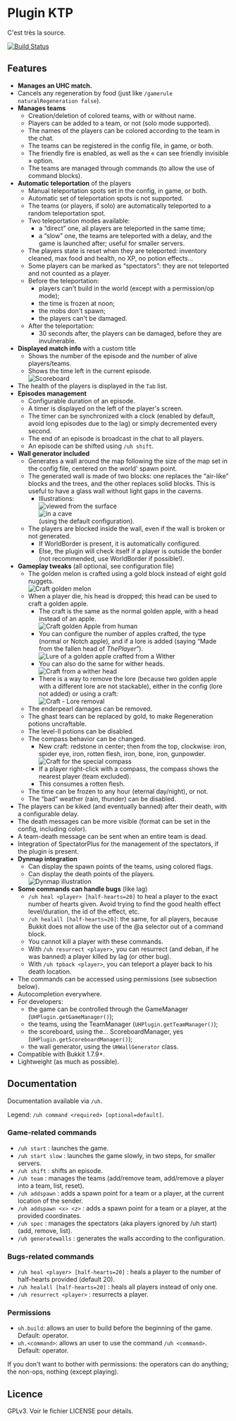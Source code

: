 # Plugin KTP

C'est très la source.

[![Build Status](https://travis-ci.org/AmauryCarrade/KTP.svg?branch=master)](https://travis-ci.org/AmauryCarrade/KTP)

## Features

 - **Manages an UHC match.**
 - Cancels any regeneration by food (just like `/gamerule naturalRegeneration false`).
 - **Manages teams**
    - Creation/deletion of colored teams, with or without name.
    - Players can be added to a team, or not (solo mode supported).
    - The names of the players can be colored according to the team in the chat.
    - The teams can be registered in the config file, in game, or both.
    - The friendly fire is enabled, as well as the « can see friendly invisible » option.
    - The teams are managed through commands (to allow the use of command blocks).
 - **Automatic teleportation** of the players
    - Manual teleportation spots set in the config, in game, or both.
    - Automatic set of teleportation spots is not supported.
    - The teams (or players, if solo) are automatically teleported to a random teleportation spot.
    - Two teleportation modes available:
       -  a “direct” one, all players are teleported in the same time;
       - a “slow” one, the teams are teleported with a delay, and the game is launched after; useful for smaller servers.
    - The players state is reset when they are teleported: inventory cleaned, max food and health, no XP, no potion effects...
    - Some players can be marked as “spectators”: they are not teleported and not counted as a player.
    - Before the teleportation:
       - players can't build in the world (except with a permission/op mode);
       - the time is frozen at noon;
       - the mobs don't spawn;
       - the players can't be damaged.
    - After the teleportation:
       - 30 seconds after, the players can be damaged, before they are invulnerable. 
 - **Displayed match info** with a custom title
    - Shows the number of the episode and the number of alive players/teams.
    - Shows the time left in the current episode.  
      ![Scoreboard](http://amaury.carrade.eu/files/Minecraft/Plugins/UH/UHPlugin_Scoreboard.png)
 - The health of the players is displayed in the `Tab` list.
 - **Episodes management**
    - Configurable duration of an episode.
    - A timer is displayed on the left of the player's screen.
    - The timer can be synchronized with a clock (enabled by default, avoid long episodes due to the lag) or simply decremented every second.
    - The end of an episode is broadcast in the chat to all players.
    - An episode can be shifted using `/uh shift`.
 - **Wall generator included**
    - Generates a wall around the map following the size of the map set in the config file, centered on the world' spawn point.
    - The generated wall is made of two blocks: one replaces the “air-like” blocks and the trees, and the other replaces solid blocks. This is useful to have a glass wall without light gaps in the caverns.
       - Illustrations:  
         ![viewed from the surface](http://amaury.carrade.eu/files/Minecraft/Plugins/UH/UHPlugin_Wall_Surface.png)  
         ![in a cave](http://amaury.carrade.eu/files/Minecraft/Plugins/UH/UHPlugin_Wall_Cave.png)  
         (using the default configuration).
    - The players are blocked inside the wall, even if the wall is broken or not generated.
       - If WorldBorder is present, it is automatically configured.
       - Else, the plugin will check itself if a player is outside the border (not recommended, use WorldBorder if possible!).
 - **Gameplay tweaks** (all optional, see configuration file)
    - The golden melon is crafted using a gold block instead of eight gold nuggets.  
       ![Craft golden melon](http://amaury.carrade.eu/files/Minecraft/Plugins/UH/UHPlugin_Craft_GlisteringMelon.png)
    - When a player die, his head is dropped; this head can be used to craft a golden apple.
       - The craft is the same as the normal golden apple, with a head instead of an apple.  
         ![Craft golden Apple from human](http://amaury.carrade.eu/files/Minecraft/Plugins/UH/UHPlugin_Craft_GoldenAppleFromHuman.png)
       - You can configure the number of apples crafted, the type (normal or Notch apple), and if a lore is added (saying “Made from the fallen head of *ThePlayer*”).  
         ![Lure of a golden apple crafted from a Wither](http://amaury.carrade.eu/files/Minecraft/Plugins/UH/UHPlugin_Craft_LoreGoldenApple.png)
       - You can also do the same for wither heads.  
         ![Craft from a wither head](http://amaury.carrade.eu/files/Minecraft/Plugins/UH/UHPlugin_Craft_GoldenAppleFromWither.png)
       - There is a way to remove the lore (because two golden apple with a different lore are not stackable), either in the config (lore not added) or using a craft:  
         ![Craft - Lore removal](http://amaury.carrade.eu/files/Minecraft/Plugins/UH/UHPlugin_Craft_LoreGoldenAppleRemoval.png)
    - The enderpearl damages can be removed.
    - The ghast tears can be replaced by gold, to make Regeneration potions uncraftable.
    - The level-II potions can be disabled.
    - The compass behavior can be changed.
       - New craft: redstone in center; then from the top, clockwise: iron, spider eye, iron, rotten flesh, iron, bone, iron, gunpowder.  
         ![Craft for the special compass](http://amaury.carrade.eu/files/Minecraft/Plugins/UH/UHPlugin_Craft_Compass.png)
       - If a player right-click with a compass, the compass shows the nearest player (team excluded).
       - This consumes a rotten flesh.
    - The time can be frozen to any hour (eternal day/night), or not.
    - The “bad” weather (rain, thunder) can be disabled.
 - The players can be kiked (and eventually banned) after their death, with a configurable delay.
 - The death messages can be more visible (format can be set in the config, including color).
 - A team-death message can be sent when an entire team is dead.
 - Integration of SpectatorPlus for the management of the spectators, if the plugin is present.
 - **Dynmap integration**
    - Can display the spawn points of the teams, using colored flags.
    - Can display the death points of the players.  
      ![Dynmap illustration](http://amaury.carrade.eu/files/Minecraft/Plugins/UH/UHPlugin_Dynmap.png)
 - **Some commands can handle bugs** (like lag)
    - `/uh heal <player> [half-hearts=20]` to heal a player to the exact number of hearts given. Avoid trying to find the good health effect level/duration, the id of the effect, etc.
    - `/uh healall [half-hearts=20]`: the same, for all players, because Bukkit does not allow the use of the @a selector out of a command block.
    - You cannot kill a player with these commands.
    - With `/uh resurrect <player>`, you can resurrect (and deban, if he was banned) a player killed by lag (or other bug).
    - With `/uh tpback <player>`, you can teleport a player back to his death location.
 - The commands can be accessed using permissions (see subsection below).
 - Autocompletion everywhere.
 - For developers:
    - the game can be controlled through the GameManager (`UHPlugin.getGameManager()`); 
    - the teams, using the TeamManager (`UHPlugin.getTeamManager()`);
    - the scoreboard, using the... ScoreboardManager, yes (`UHPlugin.getScoreboardManager()`);
    - the wall generator, using the `UHWallGenerator` class.
 - Compatible with Bukkit 1.7.9+.
 - Lightweight (as much as possible).


## Documentation

Documentation available via `/uh`.

Legend: `/uh command <required> [optional=default]`.

### Game-related commands
 - `/uh start` : launches the game.
 - `/uh start slow` : launches the game slowly, in two steps, for smaller servers.
 - `/uh shift` : shifts an episode.
 - `/uh team` : manages the teams (add/remove team, add/remove a player into a team, list, reset).
 - `/uh addspawn` : adds a spawn point for a team or a player, at the current location of the sender.
 - `/uh addspawn <x> <z>` : adds a spawn point for a team or a player, at the provided coordinates.
 - `/uh spec` : manages the spectators (aka players ignored by /uh start) (add, remove, list).
 - `/uh generatewalls` : generates the walls according to the configuration.

### Bugs-related commands
 - `/uh heal <player> [half-hearts=20]` : heals a player to the number of half-hearts provided (default 20).
 - `/uh healall [half-hearts=20]` : heals all players instead of only one.
 - `/uh resurrect <player>` : resurrects a player.

### Permissions

 - `uh.build`:  allows an user to build before the beginning of the game. Default: operator.
 - `uh.<command>`: allows an user to use the command `/uh <command>`. Default: operator.

If you don't want to bother with permissions: the operators can do anything; the non-ops, nothing (except playing).


## Licence

GPLv3. Voir le fichier LICENSE pour détails.
